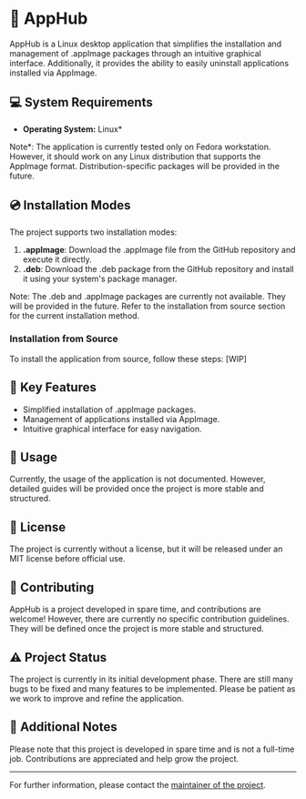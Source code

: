 # 🚀 AppHub

AppHub is a Linux desktop application that simplifies the installation and management of .appImage packages through an intuitive graphical interface. Additionally, it provides the ability to easily uninstall applications installed via AppImage.

## 💻 System Requirements
- **Operating System:** Linux*

Note*: The application is currently tested only on Fedora workstation. 
However, it should work on any Linux distribution that supports the AppImage format.
Distribution-specific packages will be provided in the future.

## 💿 Installation Modes
The project supports two installation modes:
1. **.appImage**: Download the .appImage file from the GitHub repository and execute it directly.
2. **.deb**: Download the .deb package from the GitHub repository and install it using your system's package manager.

Note: The .deb and .appImage packages are currently not available. They will be provided in the future. Refer to the installation from source section for the current installation method.

### Installation from Source
To install the application from source, follow these steps:
[WIP]

## 🌟 Key Features
- Simplified installation of .appImage packages.
- Management of applications installed via AppImage.
- Intuitive graphical interface for easy navigation.

## 📖 Usage
Currently, the usage of the application is not documented. However, detailed guides will be provided once the project is more stable and structured.

## 📝 License
The project is currently without a license, but it will be released under an MIT license before official use.

## 🤝 Contributing
AppHub is a project developed in spare time, and contributions are welcome! However, there are currently no specific contribution guidelines. They will be defined once the project is more stable and structured.

## ⚠️ Project Status
The project is currently in its initial development phase. There are still many bugs to be fixed and many features to be implemented. Please be patient as we work to improve and refine the application.

## 📌 Additional Notes
Please note that this project is developed in spare time and is not a full-time job. Contributions are appreciated and help grow the project.

---

For further information, please contact the [maintainer of the project](mailto:francesco.gaglione.p@gmail.com).
